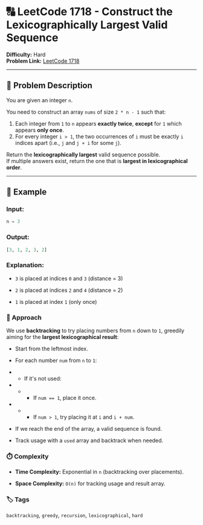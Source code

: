 # 🔠 LeetCode 1718 - Construct the Lexicographically Largest Valid Sequence

**Difficulty:** Hard  
**Problem Link:** [LeetCode 1718](https://leetcode.com/problems/construct-the-lexicographically-largest-valid-sequence)

---

## 📘 Problem Description

You are given an integer `n`.

You need to construct an array `nums` of size `2 * n - 1` such that:

1. Each integer from `1` to `n` appears **exactly twice**, **except** for `1` which appears **only once**.
2. For every integer `i > 1`, the two occurrences of `i` must be exactly `i` indices apart (i.e., `j` and `j + i` for some `j`).

Return the **lexicographically largest** valid sequence possible.  
If multiple answers exist, return the one that is **largest in lexicographical order**.

---

## 🧪 Example

### Input:
```python
n = 3
```

### Output:
```python
[3, 1, 2, 3, 2]
```

### Explanation:

- `3` is placed at indices `0` and `3` (distance = 3)

- `2` is placed at indices `2` and `4` (distance = 2)

- `1` is placed at index `1` (only once)

### 🚀 Approach

We use **backtracking** to try placing numbers from `n` down to `1`, greedily aiming for the **largest lexicographical result**:

- Start from the leftmost index.

- For each number `num` from `n` to `1`:

- - If it's not used:

- - - If `num == 1`, place it once.

- - - If `num > 1`, try placing it at `i` and `i + num`.

- If we reach the end of the array, a valid sequence is found.

- Track usage with a `used` array and backtrack when needed.

### ⏱️ Complexity

- **Time Complexity:** Exponential in `n` (backtracking over placements).

- **Space Complexity:** `O(n)` for tracking usage and result array.

### 🏷️ Tags

`backtracking`, `greedy`, `recursion`, `lexicographical`, `hard`